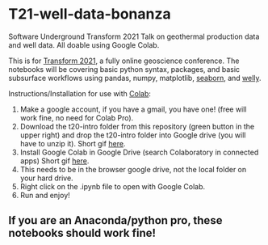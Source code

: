 # T21-well-data-bonanza
Software Underground Transform 2021 Talk on geothermal production data and well data. All doable using Google Colab. 


This is for [Transform 2021](https://softwareunderground.org/events/transform-2021), a fully online geoscience conference. The notebooks will be covering basic python syntax, packages, and basic subsurface workflows using pandas, numpy, matplotlib, [seaborn](https://seaborn.pydata.org/), and [welly](https://github.com/agile-geoscience/welly).

Instructions/Installation for use with [Colab](https://colab.research.google.com/notebooks/basic_features_overview.ipynb):

1. Make a google account, if you have a gmail, you have one! (free will work fine, no need for Colab Pro).
2. Download the t20-intro folder from this repository (green button in the upper right) and drop the t20-intro folder into Google drive (you will have to unzip it). Short gif [here](https://www.dropbox.com/s/5gde0jgxvclv7bn/github.gif?dl=0).
3. Install Google Colab in Google Drive (search Colaboratory in connected apps) Short gif [here](https://www.dropbox.com/s/nns9lq5se10fshx/colab_install.gif?dl=0).
4. This needs to be in the browser google drive, not the local folder on your hard drive.
5. Right click on the .ipynb file to open with Google Colab.
6. Run and enjoy!

## If you are an Anaconda/python pro, these notebooks should work fine!

